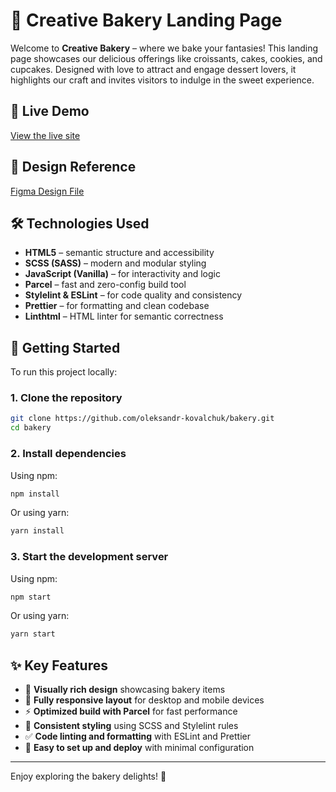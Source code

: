 # 🍰 Creative Bakery Landing Page

Welcome to **Creative Bakery** – where we bake your fantasies! This landing page showcases our delicious offerings like croissants, cakes, cookies, and cupcakes. Designed with love to attract and engage dessert lovers, it highlights our craft and invites visitors to indulge in the sweet experience.

## 🔗 Live Demo

[View the live site](https://oleksandr-kovalchuk.github.io/bakery/)

## 🎨 Design Reference

[Figma Design File](https://www.figma.com/file/dY3izAm0Vspsmra4lQWQIP/Bakerlab-FE-students?node-id=0%3A1)

## 🛠 Technologies Used

- **HTML5** – semantic structure and accessibility
- **SCSS (SASS)** – modern and modular styling
- **JavaScript (Vanilla)** – for interactivity and logic
- **Parcel** – fast and zero-config build tool
- **Stylelint & ESLint** – for code quality and consistency
- **Prettier** – for formatting and clean codebase
- **Linthtml** – HTML linter for semantic correctness

## 🚀 Getting Started

To run this project locally:

### 1. Clone the repository

```bash
git clone https://github.com/oleksandr-kovalchuk/bakery.git
cd bakery
```

### 2. Install dependencies

Using npm:

```bash
npm install
```

Or using yarn:

```bash
yarn install
```

### 3. Start the development server

Using npm:

```bash
npm start
```

Or using yarn:

```bash
yarn start
```

## ✨ Key Features

- 🍪 **Visually rich design** showcasing bakery items
- 📱 **Fully responsive layout** for desktop and mobile devices
- ⚡️ **Optimized build with Parcel** for fast performance
- 🎨 **Consistent styling** using SCSS and Stylelint rules
- ✅ **Code linting and formatting** with ESLint and Prettier
- 🚀 **Easy to set up and deploy** with minimal configuration

---

Enjoy exploring the bakery delights! 🎂
